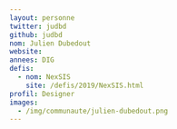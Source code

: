 ```yaml
---
layout: personne
twitter: judbd
github: judbd
nom: Julien Dubedout
website: 
annees: DIG
defis: 
  - nom: NexSIS
    site: /defis/2019/NexSIS.html
profil: Designer
images:
  - /img/communaute/julien-dubedout.png
---
```

